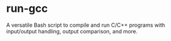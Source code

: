 # run-gcc
A versatile Bash script to compile and run C/C++ programs with input/output handling, output comparison, and more.
